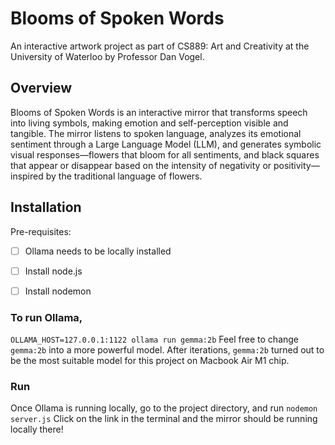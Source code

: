 # Blooms of Spoken Words

An interactive artwork project as part of CS889: Art and Creativity at the University of Waterloo by Professor Dan Vogel.

## Overview 
Blooms of Spoken Words is an interactive mirror that transforms speech into living symbols, making emotion and self-perception visible and tangible. The mirror listens to spoken language, analyzes its emotional sentiment through a Large Language Model (LLM), and generates symbolic visual responses—flowers that bloom for all sentiments, and black squares that appear or disappear based on the intensity of negativity or positivity—inspired by the traditional language of flowers.

## Installation
Pre-requisites:
- [ ] Ollama needs to be locally installed

- [ ] Install node.js

- [ ] Install nodemon


### To run Ollama,
`OLLAMA_HOST=127.0.0.1:1122 ollama run gemma:2b`
Feel free to change `gemma:2b` into a more powerful model. After iterations, `gemma:2b` turned out to be the most suitable model for this project on Macbook Air M1 chip.

### Run
Once Ollama is running locally, go to the project directory, and run `nodemon server.js`
Click on the link in the terminal and the mirror should be running locally there!
